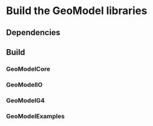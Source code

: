 # Build the GeoModel libraries

## Dependencies

## Build

### GeoModelCore

### GeoModelIO

### GeoModelG4

### GeoModelExamples
